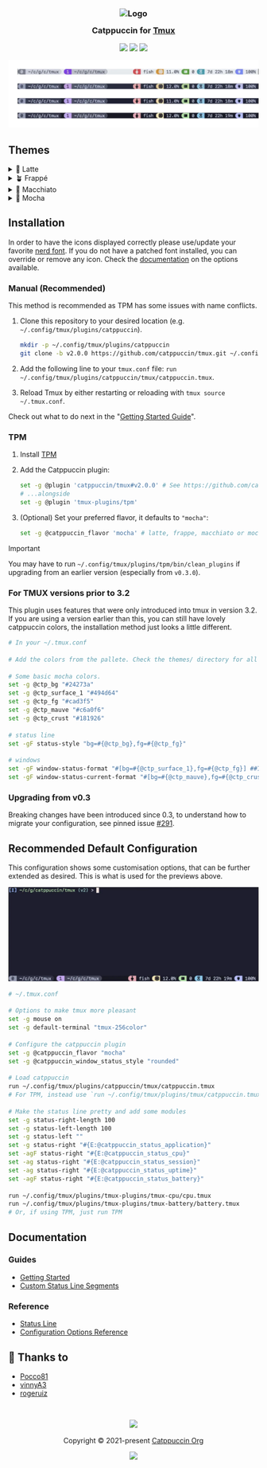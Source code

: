 <!-- markdownlint-disable -->
<h3 align="center">
 <img src="https://raw.githubusercontent.com/catppuccin/catppuccin/main/assets/logos/exports/1544x1544_circle.png" width="100" alt="Logo"/><br/>
 <img src="https://raw.githubusercontent.com/catppuccin/catppuccin/main/assets/misc/transparent.png" height="30" width="0px"/>
 Catppuccin for <a href="https://github.com/tmux/tmux">Tmux</a>
 <img src="https://raw.githubusercontent.com/catppuccin/catppuccin/main/assets/misc/transparent.png" height="30" width="0px"/>
</h3>

<p align="center">
    <a href="https://github.com/catppuccin/tmux/stargazers"><img src="https://img.shields.io/github/stars/catppuccin/tmux?colorA=363a4f&colorB=b7bdf8&style=for-the-badge"></a>
    <a href="https://github.com/catppuccin/tmux/issues"><img src="https://img.shields.io/github/issues/catppuccin/tmux?colorA=363a4f&colorB=f5a97f&style=for-the-badge"></a>
    <a href="https://github.com/catppuccin/tmux/contributors"><img src="https://img.shields.io/github/contributors/catppuccin/tmux?colorA=363a4f&colorB=a6da95&style=for-the-badge"></a>
</p>

<p align="center">
  <img src="./assets/preview.webp"/>
</p>
<!-- markdownlint-enable -->

## Themes

<details>
<summary>🌻 Latte</summary>

![Latte Flavor Preview](./assets/latte.webp)

</details>
<details>
<summary>🪴 Frappé</summary>

![Frappe Flavor Preview](./assets/frappe.webp)

</details>
<details>
<summary>🌺 Macchiato</summary>

![Macchiato Flavor Preview](./assets/macchiato.webp)

</details>
<details>
<summary>🌿 Mocha</summary>

![Mocha Flavor Preview](./assets/mocha.webp)

</details>

## Installation

In order to have the icons displayed correctly please use/update your favorite
[nerd font](https://www.nerdfonts.com/font-downloads).
If you do not have a patched font installed, you can override or remove any
icon. Check the [documentation](./docs/reference/configuration.md) on the
options available.

### Manual (Recommended)

This method is recommended as TPM has some issues with name conflicts.

<!-- x-release-please-start-version -->
1. Clone this repository to your desired location (e.g.
   `~/.config/tmux/plugins/catppuccin`).

    ```bash
    mkdir -p ~/.config/tmux/plugins/catppuccin
    git clone -b v2.0.0 https://github.com/catppuccin/tmux.git ~/.config/tmux/plugins/catppuccin/tmux
    ```

1. Add the following line to your `tmux.conf` file:
   `run ~/.config/tmux/plugins/catppuccin/tmux/catppuccin.tmux`.
1. Reload Tmux by either restarting or reloading with `tmux source ~/.tmux.conf`.
<!-- x-release-please-end -->

Check out what to do next in the "[Getting Started Guide](./docs/tutorials/01-getting-started.md)".

### TPM

<!-- x-release-please-start-version -->
1. Install [TPM](https://github.com/tmux-plugins/tpm)
1. Add the Catppuccin plugin:

    ```bash
    set -g @plugin 'catppuccin/tmux#v2.0.0' # See https://github.com/catppuccin/tmux/tags for additional tags
    # ...alongside
    set -g @plugin 'tmux-plugins/tpm'
    ```

1. (Optional) Set your preferred flavor, it defaults to `"mocha"`:

    ```bash
    set -g @catppuccin_flavor 'mocha' # latte, frappe, macchiato or mocha
    ```
<!-- x-release-please-end -->

> [!IMPORTANT]
> You may have to run `~/.config/tmux/plugins/tpm/bin/clean_plugins`
> if upgrading from an earlier version
> (especially from `v0.3.0`).

### For TMUX versions prior to 3.2

This plugin uses features that were only introduced into tmux in version 3.2.
If you are using a version earlier than this, you can still have lovely
catppuccin colors, the installation method just looks a little different.

```sh
# In your ~/.tmux.conf

# Add the colors from the pallete. Check the themes/ directory for all options.

# Some basic mocha colors.
set -g @ctp_bg "#24273a"
set -g @ctp_surface_1 "#494d64"
set -g @ctp_fg "#cad3f5"
set -g @ctp_mauve "#c6a0f6"
set -g @ctp_crust "#181926"

# status line
set -gF status-style "bg=#{@ctp_bg},fg=#{@ctp_fg}"

# windows
set -gF window-status-format "#[bg=#{@ctp_surface_1},fg=#{@ctp_fg}] ##I ##T "
set -gF window-status-current-format "#[bg=#{@ctp_mauve},fg=#{@ctp_crust}] ##I ##T "
```

### Upgrading from v0.3

Breaking changes have been introduced since 0.3, to understand how to migrate
your configuration, see pinned issue [#291](https://github.com/catppuccin/tmux/issues/291).

## Recommended Default Configuration

This configuration shows some customisation options, that can be further
extended as desired.
This is what is used for the previews above.

![Example configuration](./assets/mocha.webp)

```bash
# ~/.tmux.conf

# Options to make tmux more pleasant
set -g mouse on
set -g default-terminal "tmux-256color"

# Configure the catppuccin plugin
set -g @catppuccin_flavor "mocha"
set -g @catppuccin_window_status_style "rounded"

# Load catppuccin
run ~/.config/tmux/plugins/catppuccin/tmux/catppuccin.tmux
# For TPM, instead use `run ~/.config/tmux/plugins/tmux/catppuccin.tmux`

# Make the status line pretty and add some modules
set -g status-right-length 100
set -g status-left-length 100
set -g status-left ""
set -g status-right "#{E:@catppuccin_status_application}"
set -agF status-right "#{E:@catppuccin_status_cpu}"
set -ag status-right "#{E:@catppuccin_status_session}"
set -ag status-right "#{E:@catppuccin_status_uptime}"
set -agF status-right "#{E:@catppuccin_status_battery}"

run ~/.config/tmux/plugins/tmux-plugins/tmux-cpu/cpu.tmux
run ~/.config/tmux/plugins/tmux-plugins/tmux-battery/battery.tmux
# Or, if using TPM, just run TPM
```

## Documentation

### Guides

- [Getting Started](./docs/tutorials/01-getting-started.md)
- [Custom Status Line Segments](./docs/tutorials/02-custom-status.md)

### Reference

- [Status Line](./docs/reference/status-line.md)
- [Configuration Options Reference](./docs/reference/configuration.md)

## 💝 Thanks to

- [Pocco81](https://github.com/Pocco81)
- [vinnyA3](https://github.com/vinnyA3)
- [rogeruiz](https://github.com/rogeruiz)

&nbsp;

<!-- markdownlint-disable -->
<p align="center">
<img src="https://raw.githubusercontent.com/catppuccin/catppuccin/main/assets/footers/gray0_ctp_on_line.svg?sanitize=true" /></p>
<p align="center">Copyright &copy; 2021-present <a href="https://github.com/catppuccin" target="_blank">Catppuccin Org</a>
<p align="center"><a href="https://github.com/catppuccin/catppuccin/blob/main/LICENSE"><img src="https://img.shields.io/static/v1.svg?style=for-the-badge&label=License&message=MIT&logoColor=d9e0ee&colorA=363a4f&colorB=b7bdf8"/></a></p>
<!-- markdownlint-enable -->
